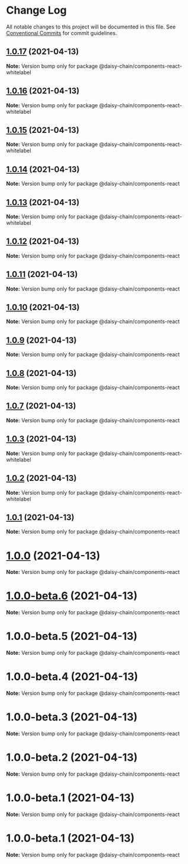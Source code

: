 # Change Log

All notable changes to this project will be documented in this file.
See [Conventional Commits](https://conventionalcommits.org) for commit guidelines.

## [1.0.17](https://github.com/nowseemee/daisy-chain/compare/v1.0.13...v1.0.17) (2021-04-13)

**Note:** Version bump only for package @daisy-chain/components-react-whitelabel





## [1.0.16](https://github.com/nowseemee/daisy-chain/compare/v1.0.13...v1.0.16) (2021-04-13)

**Note:** Version bump only for package @daisy-chain/components-react-whitelabel





## [1.0.15](https://github.com/nowseemee/daisy-chain/compare/v1.0.13...v1.0.15) (2021-04-13)

**Note:** Version bump only for package @daisy-chain/components-react-whitelabel





## [1.0.14](https://github.com/nowseemee/daisy-chain/compare/v1.0.13...v1.0.14) (2021-04-13)

**Note:** Version bump only for package @daisy-chain/components-react





## [1.0.13](https://github.com/nowseemee/daisy-chain/compare/v1.0.12...v1.0.13) (2021-04-13)

**Note:** Version bump only for package @daisy-chain/components-react-whitelabel





## [1.0.12](https://github.com/nowseemee/daisy-chain/compare/v1.0.9...v1.0.12) (2021-04-13)

**Note:** Version bump only for package @daisy-chain/components-react





## [1.0.11](https://github.com/nowseemee/daisy-chain/compare/v1.0.9...v1.0.11) (2021-04-13)

**Note:** Version bump only for package @daisy-chain/components-react





## [1.0.10](https://github.com/nowseemee/daisy-chain/compare/v1.0.9...v1.0.10) (2021-04-13)

**Note:** Version bump only for package @daisy-chain/components-react





## [1.0.9](https://github.com/nowseemee/daisy-chain/compare/v1.0.8...v1.0.9) (2021-04-13)

**Note:** Version bump only for package @daisy-chain/components-react





## [1.0.8](https://github.com/nowseemee/daisy-chain/compare/v1.0.7...v1.0.8) (2021-04-13)

**Note:** Version bump only for package @daisy-chain/components-react





## [1.0.7](https://github.com/nowseemee/daisy-chain/compare/v1.0.5...v1.0.7) (2021-04-13)

**Note:** Version bump only for package @daisy-chain/components-react





## [1.0.3](https://github.com/nowseemee/daisy-chain/compare/v1.0.2...v1.0.3) (2021-04-13)

**Note:** Version bump only for package @daisy-chain/components-react-whitelabel





## [1.0.2](https://github.com/nowseemee/daisy-chain/compare/v1.0.1...v1.0.2) (2021-04-13)

**Note:** Version bump only for package @daisy-chain/components-react-whitelabel





## [1.0.1](https://github.com/nowseemee/daisy-chain/compare/v1.0.0-beta.5...v1.0.1) (2021-04-13)

**Note:** Version bump only for package @daisy-chain/components-react





# [1.0.0](https://github.com/nowseemee/daisy-chain/compare/v1.0.0-beta.5...v1.0.0) (2021-04-13)

**Note:** Version bump only for package @daisy-chain/components-react





# [1.0.0-beta.6](https://github.com/nowseemee/daisy-chain/compare/v1.0.0-beta.5...v1.0.0-beta.6) (2021-04-13)

**Note:** Version bump only for package @daisy-chain/components-react





# 1.0.0-beta.5 (2021-04-13)

**Note:** Version bump only for package @daisy-chain/components-react





# 1.0.0-beta.4 (2021-04-13)

**Note:** Version bump only for package @daisy-chain/components-react





# 1.0.0-beta.3 (2021-04-13)

**Note:** Version bump only for package @daisy-chain/components-react





# 1.0.0-beta.2 (2021-04-13)

**Note:** Version bump only for package @daisy-chain/components-react





# 1.0.0-beta.1 (2021-04-13)

**Note:** Version bump only for package @daisy-chain/components-react





# 1.0.0-beta.1 (2021-04-13)

**Note:** Version bump only for package @daisy-chain/components-react
